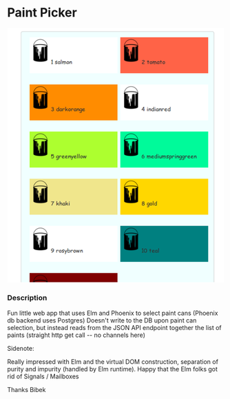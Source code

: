 # Paint Picker

![Logo](https://raw.githubusercontent.com/brpandey/paint_picker/master/priv/images/paintpicker.png)

### Description
Fun little web app that uses Elm and Phoenix to select paint cans (Phoenix db backend uses Postgres) 
Doesn't write to the DB upon paint can selection, but instead reads from the JSON API 
endpoint together the list of paints (straight http get call -- no channels here)

Sidenote:

Really impressed with Elm and the virtual DOM construction, separation of purity and impurity (handled by Elm runtime).
Happy that the Elm folks got rid of Signals / Mailboxes 

Thanks Bibek

